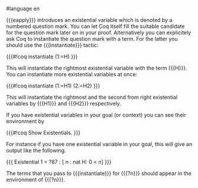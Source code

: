 #language en

{{{eapply}}} introduces an existential variable which is denoted by a numbered question mark. You can let Coq itself fill the suitable candidate for the question mark later on in your proof. Alternatively you can explicitely ask Coq to instantiate the question mark with a term. For the latter you should use the {{{instantiate}}} tactic:

{{{#!coq
instantiate (1:=H)
}}}

This will instantiate the rightmost existential variable with the term {{{H}}}. You can instantiate more existential variables at once:

{{{#!coq
instantiate (1:=H1) (2:=H2)
}}}

This will instantiate the rightmost and the second from right existential variables by {{{H1}}} and {{{H2}}} respectively.

If you have existential variables in your goal (or context) you can see their environment by 

{{{#!coq
Show Existentials.
}}}

For instance if you have one existential variable in your goal,  this will give an output like the following.

{{{
Existential 1 =
?87 : [
       n : nat
       H: 0 < n]
}}}

The terms that you pass to {{{instantiate}}} for {{{?n}}} should appear in the environment of  {{{?n}}}.
